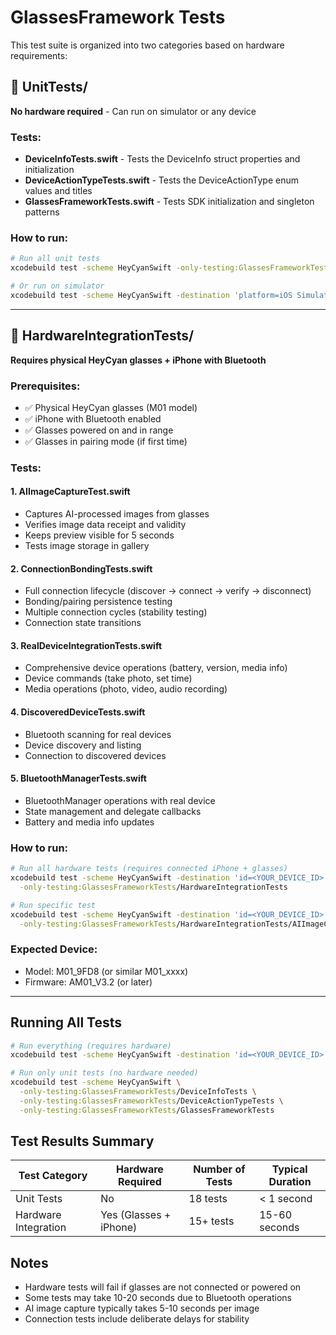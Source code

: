 # GlassesFramework Tests

This test suite is organized into two categories based on hardware requirements:

## 📁 UnitTests/
**No hardware required** - Can run on simulator or any device

### Tests:
- **DeviceInfoTests.swift** - Tests the DeviceInfo struct properties and initialization
- **DeviceActionTypeTests.swift** - Tests the DeviceActionType enum values and titles
- **GlassesFrameworkTests.swift** - Tests SDK initialization and singleton patterns

### How to run:
```bash
# Run all unit tests
xcodebuild test -scheme HeyCyanSwift -only-testing:GlassesFrameworkTests/UnitTests

# Or run on simulator
xcodebuild test -scheme HeyCyanSwift -destination 'platform=iOS Simulator,name=iPhone 15'
```

---

## 📁 HardwareIntegrationTests/
**Requires physical HeyCyan glasses + iPhone with Bluetooth**

### Prerequisites:
- ✅ Physical HeyCyan glasses (M01 model)
- ✅ iPhone with Bluetooth enabled
- ✅ Glasses powered on and in range
- ✅ Glasses in pairing mode (if first time)

### Tests:

#### 1. **AIImageCaptureTest.swift**
- Captures AI-processed images from glasses
- Verifies image data receipt and validity
- Keeps preview visible for 5 seconds
- Tests image storage in gallery

#### 2. **ConnectionBondingTests.swift**
- Full connection lifecycle (discover → connect → verify → disconnect)
- Bonding/pairing persistence testing
- Multiple connection cycles (stability testing)
- Connection state transitions

#### 3. **RealDeviceIntegrationTests.swift**
- Comprehensive device operations (battery, version, media info)
- Device commands (take photo, set time)
- Media operations (photo, video, audio recording)

#### 4. **DiscoveredDeviceTests.swift**
- Bluetooth scanning for real devices
- Device discovery and listing
- Connection to discovered devices

#### 5. **BluetoothManagerTests.swift**
- BluetoothManager operations with real device
- State management and delegate callbacks
- Battery and media info updates

### How to run:
```bash
# Run all hardware tests (requires connected iPhone + glasses)
xcodebuild test -scheme HeyCyanSwift -destination 'id=<YOUR_DEVICE_ID>' \
  -only-testing:GlassesFrameworkTests/HardwareIntegrationTests

# Run specific test
xcodebuild test -scheme HeyCyanSwift -destination 'id=<YOUR_DEVICE_ID>' \
  -only-testing:GlassesFrameworkTests/HardwareIntegrationTests/AIImageCaptureTest
```

### Expected Device:
- Model: M01_9FD8 (or similar M01_xxxx)
- Firmware: AM01_V3.2 (or later)

---

## Running All Tests

```bash
# Run everything (requires hardware)
xcodebuild test -scheme HeyCyanSwift -destination 'id=<YOUR_DEVICE_ID>'

# Run only unit tests (no hardware needed)
xcodebuild test -scheme HeyCyanSwift \
  -only-testing:GlassesFrameworkTests/DeviceInfoTests \
  -only-testing:GlassesFrameworkTests/DeviceActionTypeTests \
  -only-testing:GlassesFrameworkTests/GlassesFrameworkTests
```

## Test Results Summary

| Test Category | Hardware Required | Number of Tests | Typical Duration |
|--------------|------------------|-----------------|------------------|
| Unit Tests | No | 18 tests | < 1 second |
| Hardware Integration | Yes (Glasses + iPhone) | 15+ tests | 15-60 seconds |

## Notes

- Hardware tests will fail if glasses are not connected or powered on
- Some tests may take 10-20 seconds due to Bluetooth operations
- AI image capture typically takes 5-10 seconds per image
- Connection tests include deliberate delays for stability